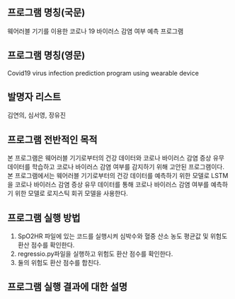 ## 프로그램 명칭(국문)
웨어러블 기기를 이용한 코로나 19 바이러스 감염 여부 예측 프로그램

## 프로그램 명칭(영문)
Covid19 virus infection prediction program using wearable device 

## 발명자 리스트
김연의, 심서영, 장유진

## 프로그램 전반적인 목적
본 프로그램은 웨어러블 기기로부터의 건강 데이터와 코로나 바이러스 감염 증상 유무 데이터를 학습하고 코로나 바이러스 감염 여부를 감지하기 위해 고안된 프로그램이다. 본 프로그램에서는 웨어러블 기기로부터의 건강 데이터를 예측하기 위한 모델로 LSTM을 코로나 바이러스 감염 증상 유무 데이터를 통해 코로나 바이러스 감염 여부를 예측하기 위한 모델로 로지스틱 회귀 모델을 사용한다.

## 프로그램 실행 방법
1. SpO2HR 파일에 있는 코드를 실행시켜 심박수와 혈중 산소 농도 평균값 및 위험도 환산 점수를 확인한다.
2. regressio.py파일을 실행하고 위험도 환산 점수를 확인한다.
3. 둘의 위험도 환산 점수를 합친다.


## 프로그램 실행 결과에 대한 설명

